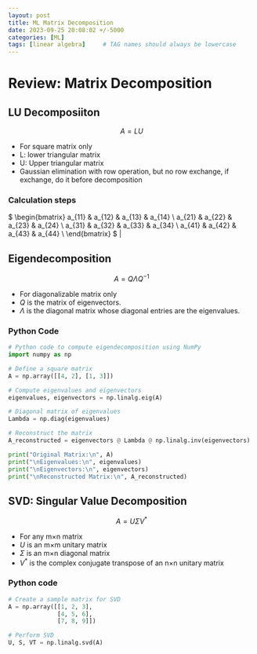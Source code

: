 ```yaml
---
layout: post
title: ML Matrix Decomposition
date: 2023-09-25 20:08:02 +/-5000
categories: [ML]
tags: [linear algebra]     # TAG names should always be lowercase
---
```


# Review: Matrix Decomposition 

## LU Decomposiiton 
$$ A = LU $$ 
- For square matrix only 
- L: lower triangular matrix 
- U: Upper triangular matrix 
- Gaussian elimination with row operation, but no row exchange, if exchange, do it before decomposition 


### Calculation steps 
$
\begin{bmatrix}
    a_{11} & a_{12} & a_{13} & a_{14} \\
    a_{21} & a_{22} & a_{23} & a_{24} \\
    a_{31} & a_{32} & a_{33} & a_{34} \\
    a_{41} & a_{42} & a_{43} & a_{44} \\
\end{bmatrix}
$ 
| 

## Eigendecomposition
$$ A = Q \Lambda Q^{-1} $$
- For diagonalizable matrix only 
- $Q$ is the matrix of eigenvectors.
- $\Lambda$ is the diagonal matrix whose diagonal entries are the eigenvalues.

### Python Code 
```python 
# Python code to compute eigendecomposition using NumPy
import numpy as np

# Define a square matrix
A = np.array([[4, 2], [1, 3]])

# Compute eigenvalues and eigenvectors
eigenvalues, eigenvectors = np.linalg.eig(A)

# Diagonal matrix of eigenvalues
Lambda = np.diag(eigenvalues)

# Reconstruct the matrix
A_reconstructed = eigenvectors @ Lambda @ np.linalg.inv(eigenvectors)

print("Original Matrix:\n", A)
print("\nEigenvalues:\n", eigenvalues)
print("\nEigenvectors:\n", eigenvectors)
print("\nReconstructed Matrix:\n", A_reconstructed)
```

## SVD: Singular Value Decomposition 
$$A = U \Sigma V^*$$
- For any m×n matrix 
- $U$ is an m×m unitary matrix
- $\Sigma$ is an m×n diagonal matrix
- $V^*$ is the complex conjugate transpose of an n×n unitary matrix

### Python code
``` Python 
# Create a sample matrix for SVD
A = np.array([[1, 2, 3],
              [4, 5, 6],
              [7, 8, 9]])

# Perform SVD
U, S, VT = np.linalg.svd(A)
```